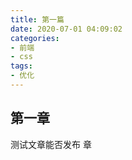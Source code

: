 ```yaml
---
title: 第一篇
date: 2020-07-01 04:09:02
categories: 
- 前端
- css
tags: 
- 优化 
---
```

## 第一章
测试文章能否发布
章












